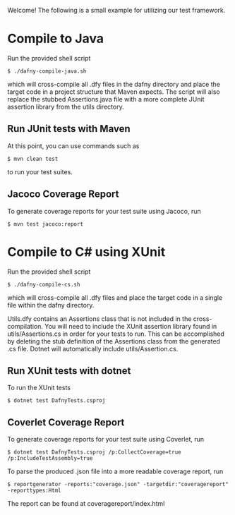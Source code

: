 Welcome!  The following is a small example for utilizing our test framework.

# Compile to Java

Run the provided shell script

    $ ./dafny-compile-java.sh

which will cross-compile all .dfy files in the dafny directory and place the target code in a project structure that Maven expects.  The script will also replace the stubbed Assertions.java file with a more complete JUnit assertion library from the utils directory.

## Run JUnit tests with Maven

At this point, you can use commands such as 

    $ mvn clean test

to run your test suites.

## Jacoco Coverage Report

To generate coverage reports for your test suite using Jacoco, run

    $ mvn test jacoco:report

# Compile to C# using XUnit

Run the provided shell script

    $ ./dafny-compile-cs.sh

which will cross-compile all .dfy files and place the target code in a single file within the dafny directory.  

Utils.dfy contains an Assertions class that is not included in the cross-compilation.  You will need to include the XUnit assertion library found in utils/Assertions.cs in order for your tests to run.  This can be accomplished by deleting the stub definition of the Assertions class from the generated .cs file.  Dotnet will automatically include utils/Assertion.cs.

## Run XUnit tests with dotnet

To run the XUnit tests

    $ dotnet test DafnyTests.csproj

## Coverlet Coverage Report

To generate coverage reports for your test suite using Coverlet, run

    $ dotnet test DafnyTests.csproj /p:CollectCoverage=true /p:IncludeTestAssembly=true

To parse the produced .json file into a more readable coverage report, run

    $ reportgenerator -reports:"coverage.json" -targetdir:"coveragereport" -reporttypes:Html

The report can be found at coveragereport/index.html